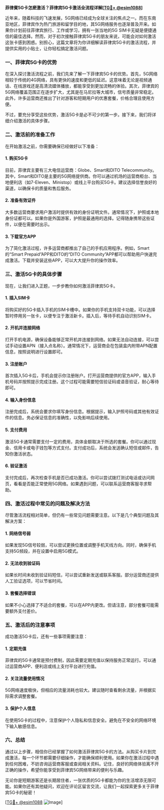 **菲律賓5G卡怎麽激活？菲律宾5G卡激活全流程详解[[TG💪+ @esim1088](https://t.me/s/esim1088)]**

近年来，随着科技的飞速发展，5G网络已经成为全球关注的焦点之一。而在东南亚地区，菲律宾作为热门旅游和留学目的地，其5G网络服务也逐渐普及开来。如果你计划前往菲律宾旅行、工作或学习，拥有一张当地的5G SIM卡无疑是便捷通信的最佳选择。然而，对于初次接触菲律宾5G卡的朋友来说，可能会对如何激活这张卡感到困惑。别担心，这篇文章将为你详细解读菲律宾5G卡的激活流程，并提供实用的小贴士，让你轻松搞定激活问题。

### 一、菲律宾5G卡的优势

在深入探讨激活流程之前，我们先来了解一下菲律宾5G卡的优势。首先，5G网络相较于传统的4G网络，具有更快的速度和更低的延迟。这意味着无论是视频通话、在线游戏还是高清流媒体播放，都能享受到更加流畅的体验。其次，菲律宾的5G网络覆盖范围正在逐步扩大，尤其是在马尼拉等大城市，信号质量非常稳定。此外，许多运营商还推出了针对游客和短期用户的优惠套餐，价格合理且使用方便。

不过，要充分享受这些优势，激活5G卡是必不可少的第一步。接下来，我们将详细介绍激活的具体步骤。

### 二、激活前的准备工作

在开始激活之前，你需要确保已经做好以下准备：

#### 1. 购买5G卡
目前，菲律宾主要有三大电信运营商：Globe、Smart和DITO Telecommunity。其中，Smart和DITO是主要的5G网络提供商。你可以通过机场的运营商柜台、当地便利店（如7-Eleven、Ministop）或线上平台购买5G卡。建议选择信誉良好的渠道，以确保卡的质量和售后服务。

#### 2. 准备有效证件
大多数运营商要求用户激活时提供有效的身份证明文件。通常情况下，护照或本地身份证都可以。如果你是外国游客，护照是最通用的选择。记得随身携带这些证件，以便在需要时出示。

#### 3. 下载官方APP
为了简化激活过程，许多运营商都推出了自己的手机应用程序。例如，Smart的“Smart Prepaid”APP和DITO的“DITO Community”APP都可以帮助用户快速完成激活。下载并安装这些APP，可以大大提升你的操作效率。

### 三、激活5G卡的具体步骤

现在，让我们进入正题，一步步教你如何激活菲律宾5G卡。

#### 1. 插入SIM卡
将购买好的5G卡插入手机的SIM卡槽中。如果你的手机支持双卡功能，可以选择暂时停用另一张卡，以便专注于激活新卡。插入后，等待手机自动识别SIM卡。

#### 2. 开机并连接网络
打开手机电源，确保设备能够正常开机并连接到网络。如果无法自动连接，可以尝试手动设置APN（接入点名称）。通常情况下，运营商会在包装盒内附带APN配置信息，按照说明进行设置即可。

#### 3. 注册账户
首次插入5G卡后，手机会提示你注册账户。打开运营商提供的官方APP，输入手机号码并按照提示完成注册。这个过程可能需要短信验证码或语音验证，耐心等待即可。

#### 4. 输入身份信息
注册完成后，系统会要求你填写身份信息。根据提示，输入护照号码或其他有效证件的信息。务必保证信息的准确性，以免影响后续使用。

#### 5. 支付费用
激活5G卡通常需要支付一定的费用，具体金额取决于所选的套餐。你可以通过现金、信用卡或电子钱包等方式支付。支付成功后，系统会发送确认短信或邮件，告知你激活状态。

#### 6. 验证激活
支付完成后，再次检查手机是否已成功激活。你可以尝试拨打测试电话或访问网页，看看是否能正常使用5G网络。如果遇到问题，可以联系运营商客服寻求帮助。

### 四、激活过程中常见的问题及解决方法

尽管激活流程相对简单，但仍有一些常见问题需要注意。以下是几个典型问题及其解决方案：

#### 1. 网络信号弱
如果发现5G信号较弱，可以尝试更换位置或调整手机天线方向。同时，确保手机支持5G频段，并在设置中启用5G模式。

#### 2. 无法收到验证码
如果长时间未收到验证码短信，可以尝试重新发送或联系客服。部分运营商还提供人工验证选项，可以节省时间。

#### 3. 套餐选择错误
如果不小心选择了不适合的套餐，可以在APP内更改。但请注意，部分套餐可能需要额外支付差价。

### 五、激活后的注意事项

成功激活5G卡后，还有一些事项需要注意：

#### 1. 定期充值
菲律宾的5G卡通常是预付费制，因此需要定期充值以保持服务正常运行。可以通过运营商APP、便利店或线上支付平台进行充值。

#### 2. 关注流量使用情况
5G网络速度极快，但相应的流量消耗也较大。建议随时查看剩余流量，并根据实际需求调整套餐。

#### 3. 保护个人信息
在使用5G卡的过程中，注意保护个人隐私和信息安全。避免在不安全的网络环境下输入敏感信息。

### 六、总结

通过以上步骤，相信你已经掌握了如何激活菲律宾5G卡的方法。从购买卡片到完成激活，每一个环节都需要仔细操作，才能确保顺利使用。如果你在激活过程中遇到任何困难，不妨咨询运营商客服或查阅相关资料。记住，良好的网络体验离不开正确的操作，希望你能享受到菲律宾5G网络带来的便利与乐趣。

无论你是短期游客还是长期居住者，一张优质的5G卡都能为你的生活增添无限可能。如果你还有其他疑问，欢迎在评论区留言交流，让我们一起探索更多关于菲律宾5G卡的秘密！

[[TG💪+ @esim1088](https://t.me/s/esim1088) ![Image](https://i.postimg.cc/4NQfJmqS/Snipaste-2025-05-13-00-14-12.png)]